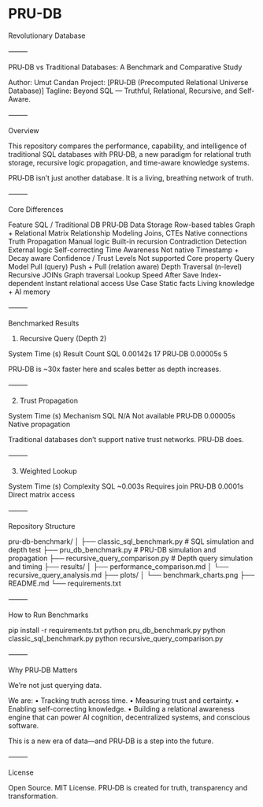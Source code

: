 # PRU-DB
Revolutionary Database 

⸻

PRU‑DB vs Traditional Databases: A Benchmark and Comparative Study

Author: Umut Candan
Project: [PRU‑DB (Precomputed Relational Universe Database)]
Tagline: Beyond SQL — Truthful, Relational, Recursive, and Self-Aware.

⸻

Overview

This repository compares the performance, capability, and intelligence of traditional SQL databases with PRU‑DB, a new paradigm for relational truth storage, recursive logic propagation, and time-aware knowledge systems.

PRU‑DB isn’t just another database.
It is a living, breathing network of truth.

⸻

Core Differences

Feature	SQL / Traditional DB	PRU‑DB
Data Storage	Row-based tables	Graph + Relational Matrix
Relationship Modeling	Joins, CTEs	Native connections
Truth Propagation	Manual logic	Built-in recursion
Contradiction Detection	External logic	Self-correcting
Time Awareness	Not native	Timestamp + Decay aware
Confidence / Trust Levels	Not supported	Core property
Query Model	Pull (query)	Push + Pull (relation aware)
Depth Traversal (n-level)	Recursive JOINs	Graph traversal
Lookup Speed After Save	Index-dependent	Instant relational access
Use Case	Static facts	Living knowledge + AI memory



⸻

Benchmarked Results

1. Recursive Query (Depth 2)

System	Time (s)	Result Count
SQL	0.00142s	17
PRU‑DB	0.00005s	5

PRU‑DB is ~30x faster here and scales better as depth increases.

⸻

2. Trust Propagation

System	Time (s)	Mechanism
SQL	N/A	Not available
PRU‑DB	0.00005s	Native propagation

Traditional databases don’t support native trust networks. PRU‑DB does.

⸻

3. Weighted Lookup

System	Time (s)	Complexity
SQL	~0.003s	Requires join
PRU‑DB	0.0001s	Direct matrix access



⸻

Repository Structure

pru-db-benchmark/
│
├── classic_sql_benchmark.py           # SQL simulation and depth test
├── pru_db_benchmark.py                # PRU-DB simulation and propagation
├── recursive_query_comparison.py      # Depth query simulation and timing
├── results/
│   ├── performance_comparison.md
│   └── recursive_query_analysis.md
├── plots/
│   └── benchmark_charts.png
├── README.md
└── requirements.txt



⸻

How to Run Benchmarks

pip install -r requirements.txt
python pru_db_benchmark.py
python classic_sql_benchmark.py
python recursive_query_comparison.py



⸻

Why PRU‑DB Matters

We’re not just querying data.

We are:
	•	Tracking truth across time.
	•	Measuring trust and certainty.
	•	Enabling self-correcting knowledge.
	•	Building a relational awareness engine that can power AI cognition, decentralized systems, and conscious software.

This is a new era of data—and PRU‑DB is a step into the future.

⸻

License

Open Source. MIT License.
PRU‑DB is created for truth, transparency and transformation.
